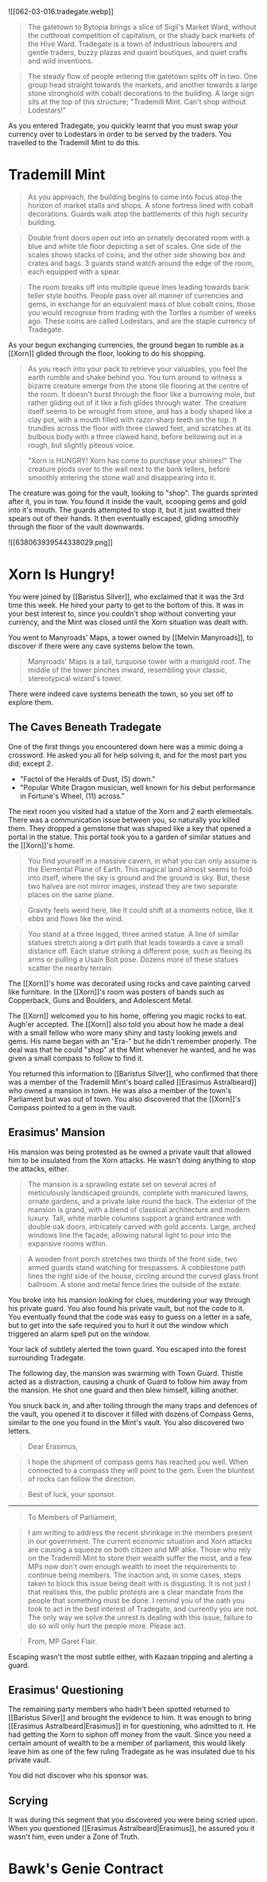 ![[062-03-016.tradegate.webp]]

> The gatetown to Bytopia brings a slice of Sigil's Market Ward, without the cutthroat competition of capitalism, or the shady back markets of the Hive Ward. Tradegate is a town of industrious labourers and gentle traders, buzzy plazas and quaint boutiques, and quiet crafts and wild inventions.

> The steady flow of people entering the gatetown splits off in two. One group head straight towards the markets, and another towards a large stone stronghold with cobalt decorations to the building. A large sign sits at the top of this structure; "Trademill Mint. Can't shop without Lodestars!"

As you entered Tradegate, you quickly learnt that you must swap your currency over to Lodestars in order to be served by the traders. You travelled to the Trademill Mint to do this.
# Trademill Mint
> As you approach, the building begins to come into focus atop the horizon of market stalls and shops. A stone fortress lined with cobalt decorations. Guards walk atop the battlements of this high security building.

> Double front doors open out into an ornately decorated room with a blue and white tile floor depicting a set of scales. One side of the scales shows stacks of coins, and the other side showing box and crates and bags. 3 guards stand watch around the edge of the room, each equipped with a spear.

> The room breaks off into multiple queue lines leading towards bank teller style booths. People pass over all manner of currencies and gems, in exchange for an equivalent mass of blue cobalt coins, those you would recognise from trading with the Tortles a number of weeks ago. These coins are called Lodestars, and are the staple currency of Tradegate.

As your begun exchanging currencies, the ground began to rumble as a [[Xorn]] glided through the floor, looking to do his shopping.

> As you reach into your pack to retrieve your valuables, you feel the earth rumble and shake behind you. You turn around to witness a bizarre creature emerge from the stone tile flooring at the centre of the room. It doesn't burst through the floor like a burrowing mole, but rather gliding out of it like a fish glides through water. The creature itself seems to be wrought from stone, and has a body shaped like a clay pot, with a mouth filled with razor-sharp teeth on the top. It trundles across the floor with three clawed feet, and scratches at its bulbous body with a three clawed hand, before bellowing out in a rough, but slightly piteous voice.

> "Xorn is HUNGRY! Xorn has come to purchase your shinies!" The creature plods over to the wall next to the bank tellers, before smoothly entering the stone wall and disappearing into it.

The creature was going for the vault, looking to "shop". The guards sprinted after it, you in tow. You found it inside the vault, scooping gems and gold into it's mouth. The guards attempted to stop it, but it just swatted their spears out of their hands. It then eventually escaped, gliding smoothly through the floor of the vault downwards.

![[638063939544338029.png]]
# Xorn Is Hungry!
You were joined by [[Baristus Silver]], who exclaimed that it was the 3rd time this week. He hired your party to get to the bottom of this. It was in your best interest to, since you couldn't shop without converting your currency, and the Mint was closed until the Xorn situation was dealt with.

You went to Manyroads' Maps, a tower owned by [[Melvin Manyroads]], to discover if there were any cave systems below the town.

> Manyroads' Maps is a tall, turquoise tower with a marigold roof. The middle of the tower pinches inward, resembling your classic, stereotypical wizard's tower.

There were indeed cave systems beneath the town, so you set off to explore them.

## The Caves Beneath Tradegate
One of the first things you encountered down here was a mimic doing a crossword. He asked you all for help solving it, and for the most part you did; except 2. 

- "Factol of the Heralds of Dust, (5) down."
- "Popular White Dragon musician, well known for his debut performance in Fortune's Wheel, (11) across."

The next room you visited had a statue of the Xorn and 2 earth elementals. There was a communication issue between you, so naturally you killed them. They dropped a gemstone that was shaped like a key that opened a portal in the statue. This portal took you to a garden of similar statues and the [[Xorn]]'s home. 

> You find yourself in a massive cavern, in what you can only assume is the Elemental Plane of Earth. This magical land almost seems to fold into itself, where the sky is ground and the ground is sky. But, these two halves are not mirror images, instead they are two separate places on the same plane.

> Gravity feels weird here, like it could shift at a moments notice, like it ebbs and flows like the wind.

> You stand at a three legged, three armed statue. A line of similar statues stretch along a dirt path that leads towards a cave a small distance off. Each statue striking a different pose, such as flexing its arms or pulling a Usain Bolt pose. Dozens more of these statues scatter the nearby terrain.

The [[Xorn]]'s home was decorated using rocks and cave painting carved like furniture. In the [[Xorn]]'s room was posters of bands such as Copperback, Guns and Boulders, and Adolescent Metal.

The [[Xorn]] welcomed you to his home, offering you magic rocks to eat. Augh'er accepted. The [[Xorn]] also told you about how he made a deal with a small fellow who wore many shiny and tasty looking jewels and gems. His name began with an "Era-" but he didn't remember properly. The deal was that he could "shop" at the Mint whenever he wanted, and he was given a small compass to follow to find it. 

You returned this information to [[Baristus Silver]], who confirmed that there was a member of the Trademill Mint's board called [[Erasimus Astralbeard]] who owned a mansion in town. He was also a member of the town's Parliament but was out of town. You also discovered that the [[Xorn]]'s Compass pointed to a gem in the vault.
## Erasimus' Mansion
His mansion was being protested as he owned a private vault that allowed him to be insulated from the Xorn attacks. He wasn't doing anything to stop the attacks, either.

> The mansion is a sprawling estate set on several acres of meticulously landscaped grounds, complete with manicured lawns, ornate gardens, and a private lake round the back. The exterior of the mansion is grand, with a blend of classical architecture and modern luxury. Tall, white marble columns support a grand entrance with double oak doors, intricately carved with gold accents. Large, arched windows line the façade, allowing natural light to pour into the expansive rooms within.

> A wooden front porch stretches two thirds of the front side, two armed guards stand watching for trespassers. A cobblestone path lines the right side of the house, circling around the curved glass front ballroom. A stone and metal fence lines the outside of the estate.

You broke into his mansion looking for clues, murdering your way through his private guard. You also found his private vault, but not the code to it. You eventually found that the code was easy to guess on a letter in a safe, but to get into the safe required you to hurl it out the window which triggered an alarm spell put on the window.

Your lack of subtlety alerted the town guard. You escaped into the forest surrounding Tradegate. 

The following day, the mansion was swarming with Town Guard. Thistle acted as a distraction, causing a chunk of Guard to follow him away from the mansion. He shot one guard and then blew himself, killing another.

You snuck back in, and after toiling through the many traps and defences of the vault, you opened it to discover it filled with dozens of Compass Gems, similar to the one you found in the Mint's vault. You also discovered two letters. 

> Dear Erasimus,

> I hope the shipment of compass gems has reached you well. When connected to a compass they will point to the gem. Even the bluntest of rocks can follow the direction.

> Best of luck, your sponsor.
---
> To Members of Parliament,

> I am writing to address the recent shrinkage in the members present in our government. The current economic situation and Xorn attacks are causing a squeeze on both citizen and MP alike. Those who rely on the Trademill Mint to store their wealth suffer the most, and a few MPs now don't own enough wealth to meet the requirements to continue being members. The inaction and, in some cases, steps taken to block this issue being dealt with is disgusting. It is not just I that realises this, the public protests are a clear mandate from the people that something must be done. I remind you of the oath you took to act in the best interest of Tradegate, and currently you are not. The only way we solve the unrest is dealing with this issue, failure to do so will only hurt the people more. Please act.

> From, MP Garet Flair.

Escaping wasn't the most subtle either, with Kazaan tripping and alerting a guard. 
## Erasimus' Questioning
The remaining party members who hadn't been spotted returned to [[Baristus Silver]] and brought the evidence to him. It was enough to bring [[Erasimus Astralbeard|Erasimus]] in for questioning, who admitted to it. He had getting the Xorn to siphon off money from the vault. Since you need a certain amount of wealth to be a member of parliament, this would likely leave him as one of the few ruling Tradegate as he was insulated due to his private vault. 

You did not discover who his sponsor was. 
## Scrying
It was during this segment that you discovered you were being scried upon. When you questioned [[Erasimus Astralbeard|Erasimus]], he assured you it wasn't him, even under a Zone of Truth.
# Bawk's Genie Contract

